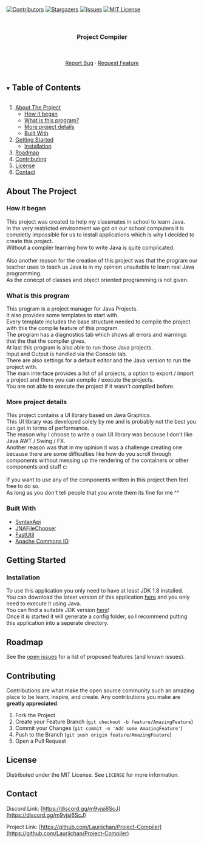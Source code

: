 [![Contributors][contributors-shield]][contributors-url]
[![Stargazers][stars-shield]][stars-url]
[![Issues][issues-shield]][issues-url]
[![MIT License][license-shield]][license-url]



<!-- PROJECT LOGO -->
<br />
<p align="center">

  <h3 align="center">Project Compiler</h3>

  <p align="center">
    <br/>
    <br/>
    <a href="https://github.com/Lauriichan/Project-Compiler/issues/new?labels=Bug&title=%5BBUG%5D+Some+bug+that+happend">Report Bug</a>
    ·
    <a href="https://github.com/Lauriichan/Project-Compiler/issues/new?labels=Enhancement&title=%5BFEATURE%5D+Some+feature+that+could+be+cool">Request Feature</a>
  </p>
</p>



<!-- TABLE OF CONTENTS -->
<details open="open">
  <summary><h2 style="display: inline-block">Table of Contents</h2></summary>
  <ol>
    <li>
      <a href="#about-the-project">About The Project</a>
      <ul>
        <li><a href="#how-it-began">How it began</a></li>
        <li><a href="#what-is-this-program">What is this program?</a></li>
        <li><a href="#more-project-details">More project details</a></li>
        <li><a href="#built-with">Built With</a></li>
      </ul>
    </li>
    <li>
      <a href="#getting-started">Getting Started</a>
      <ul>
        <li><a href="#installation">Installation</a></li>
      </ul>
    </li>
    <li><a href="#roadmap">Roadmap</a></li>
    <li><a href="#contributing">Contributing</a></li>
    <li><a href="#license">License</a></li>
    <li><a href="#contact">Contact</a></li>
  </ol>
</details>



<!-- ABOUT THE PROJECT -->
## About The Project

### How it began
This project was created to help my classmates in school to learn Java.<br/>
In the very restricted environment we got on our school computers it is completly impossible for us to install applications which is why I decided to create this project.<br/>
Without a compiler learning how to write Java is quite complicated.
<br/><br/>
Also another reason for the creation of this project was that the program our teacher uses to teach us Java is in my opinion unsuitable to learn real Java programming.<br/>
As the conecpt of classes and object oriented programming is not given.

### What is this program
This program is a project manager for Java Projects.<br/>
It also provides some templates to start with.<br/>
Every template includes the base structure needed to compile the project with this the compile feature of this program.<br/>
The program has a diagnostics tab which shows all errors and warnings that the that the compiler gives.<br/>
At last this program is also able to run those Java projects.<br/>
Input and Output is handled via the Console tab.<br/>
There are also settings for a default editor and the Java version to run the project with.<br/>
The main interface provides a list of all projects, a option to export / import a project and there you can compile / execute the projects.<br/>
You are not able to execute the project if it wasn't compiled before.<br/>

### More project details
This project contains a UI library based on Java Graphics.<br/>
This UI library was developed solely by me and is probably not the best you can get in terms of performance.<br/>
The reason why I choose to write a own UI library was because I don't like Java AWT / Swing / FX.<br/>
Another reason was that in my opinion it was a challenge creating one because there are some difficulties like how do you scroll through components without messing up the rendering of the containers or other components and stuff c:
<br/><br/>
If you want to use any of the components written in this project then feel free to do so.<br/>
As long as you don't tell people that you wrote them its fine for me ^^

### Built With

* [SyntaxApi](https://github.com/SyntaxPhoenix/syntaxapi)
* [JNAFileChooser](https://github.com/steos/jnafilechooser)
* [FastUtil](https://github.com/vigna/fastutil)
* [Apache Commons IO](https://github.com/apache/commons-io)


<!-- GETTING STARTED -->
## Getting Started

### Installation

To use this application you only need to have at least JDK 1.8 installed.<br/>
You can download the latest version of this application [here](https://github.com/Lauriichan/Project-Compiler/releases/latest) and you only need to execute it using Java.<br/>
You can find a suitable JDK version [here](https://adoptium.net/?variant=openjdk8&jvmVariant=hotspot)!<br/>
Once it is started it will generate a config folder, so I recommend putting this application into a seperate directory.



<!-- ROADMAP -->
## Roadmap

See the [open issues](https://github.com/Lauriichan/Project-Compiler/issues) for a list of proposed features (and known issues).



<!-- CONTRIBUTING -->
## Contributing

Contributions are what make the open source community such an amazing place to be learn, inspire, and create. Any contributions you make are **greatly appreciated**.

1. Fork the Project
2. Create your Feature Branch (`git checkout -b feature/AmazingFeature`)
3. Commit your Changes (`git commit -m 'Add some AmazingFeature'`)
4. Push to the Branch (`git push origin feature/AmazingFeature`)
5. Open a Pull Request



<!-- LICENSE -->
## License

Distributed under the MIT License. See `LICENSE` for more information.


<!-- CONTACT -->
## Contact

Discord Link: [https://discord.gg/m9vjsj6ScJ](https://discord.gg/m9vjsj6ScJ)

Project Link: [https://github.com/Lauriichan/Project-Compiler](https://github.com/Lauriichan/Project-Compiler)


<!-- MARKDOWN LINKS & IMAGES -->
[contributors-shield]: https://img.shields.io/github/contributors/Lauriichan/Project-Compiler.svg?style=flat-square
[contributors-url]: https://github.com/Lauriichan/Project-Compiler/graphs/contributors
[stars-shield]: https://img.shields.io/github/stars/Lauriichan/Project-Compiler.svg?style=flat-square
[stars-url]: https://github.com/Lauriichan/Project-Compiler/stargazers
[issues-shield]: https://img.shields.io/github/issues/Lauriichan/Project-Compiler.svg?style=flat-square
[issues-url]: https://github.com/Lauriichan/Project-Compiler/issues
[license-shield]: https://img.shields.io/github/license/Lauriichan/Project-Compiler.svg?style=flat-square
[license-url]: https://github.com/Lauriichan/Project-Compiler/blob/master/LICENSE
